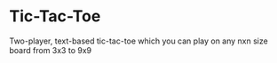# Tic-Tac-Toe
Two-player, text-based tic-tac-toe which you can play on any nxn size board from 3x3 to 9x9
